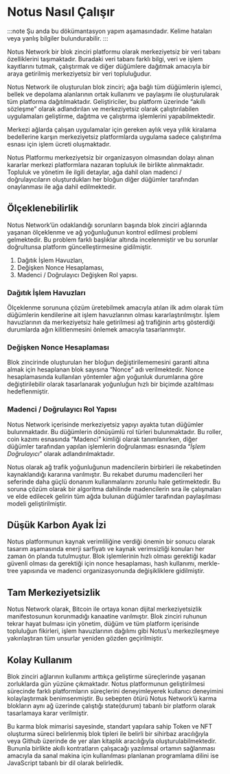 # Notus Nasıl Çalışır

:::note
Şu anda bu dökümantasyon yapım aşamasındadır. Kelime hataları veya yanlış bilgiler bulundurabilir.
:::

Notus Network bir blok zinciri platformu olarak merkeziyetsiz bir veri tabanı özelliklerini taşımaktadır. Buradaki veri tabanı farklı bilgi, veri ve işlem kayıtlarını tutmak, çalıştırmak ve diğer düğümlere dağıtmak amacıyla bir araya getirilmiş merkeziyetsiz bir veri topluluğudur.

Notus Network ile oluşturulan blok zinciri; ağa bağlı tüm düğümlerin işlemci, bellek ve depolama alanlarının ortak kullanımı ve paylaşımı ile oluşturularak tüm platforma dağıtılmaktadır. Geliştiriciler, bu platform üzerinde “akıllı sözleşme” olarak adlandırılan ve merkeziyetsiz olarak çalıştırılabilen uygulamaları geliştirme, dağıtma ve çalıştırma işlemlerini yapabilmektedir.

Merkezi ağlarda çalışan uygulamalar için gereken aylık veya yıllık kiralama bedellerine karşın merkeziyetsiz platformlarda uygulama sadece çalıştırılma esnası için işlem ücreti oluşmaktadır.

Notus Platformu merkeziyetsiz bir organizasyon olmasından dolayı alınan kararlar merkezi platformlara nazaran topluluk ile birlikte alınmaktadır. Topluluk ve yönetim ile ilgili detaylar, ağa dahil olan madenci / doğrulayıcıların oluşturdukları her bloğun diğer düğümler tarafından onaylanması ile ağa dahil edilmektedir.

## Ölçeklenebilirlik

Notus Network’ün odaklandığı sorunların başında blok zinciri ağlarında yaşanan ölçeklenme ve ağ yoğunluğunun kontrol edilmesi problemi gelmektedir. Bu problem farklı başlıklar altında incelenmiştir ve bu sorunlar doğrultunsa platform güncelleştirmesine gidilmiştir.

1. Dağıtık İşlem Havuzları,
2. Değişken Nonce Hesaplaması,
3. Madenci / Doğrulayıcı Değişken Rol yapısı.

### Dağıtık İşlem Havuzları

Ölçeklenme sorununa çözüm üretebilmek amacıyla atılan ilk adım olarak tüm düğümlerin kendilerine ait işlem havuzlarının olması kararlaştırılmıştır. İşlem havuzlarının da merkeziyetsiz hale getirilmesi ağ trafiğinin artış gösterdiği durumlarda ağın kilitlenmesini önlemek amacıyla tasarlanmıştır.

### Değişken Nonce Hesaplaması

Blok zincirinde oluşturulan her bloğun değiştirilememesini garanti altına almak için hesaplanan blok sayısına “Nonce” adı verilmektedir. Nonce hesaplamasında kullanılan yöntemler ağın yoğunluk durumlarına göre değiştirilebilir olarak tasarlanarak yoğunluğun hızlı bir biçimde azaltılması hedeflenmiştir.

### Madenci / Doğrulayıcı Rol Yapısı

Notus Network içerisinde merkeziyetsiz yapıyı ayakta tutan düğümler bulunmaktadır. Bu düğümlerin dönüşümlü rol türleri bulunmaktadır. Bu roller, coin kazımı esnasında “Madenci” kimliği olarak tanımlanırken, diğer düğümler tarafından yapılan işlemlerin doğrulanması esnasında “_İşlem Doğrulayıcı_” olarak adlandırılmaktadır.

Notus olarak ağ trafik yoğunluğunun madencilerin birbirleri ile rekabetinden kaynaklandığı kararına varılmıştır. Bu rekabet durumu madencileri her seferinde daha güçlü donanım kullanmalarını zorunlu hale getirmektedir. Bu soruna çözüm olarak bir algoritma dahilinde madencilerin sıra ile çalışmaları ve elde edilecek gelirin tüm ağda bulunan düğümler tarafından paylaşılması modeli geliştirilmiştir.

## Düşük Karbon Ayak İzi

Notus platformunun kaynak verimliliğine verdiği önemin bir sonucu olarak tasarım aşamasında enerji sarfiyatı ve kaynak verimsizliği konuları her zaman ön planda tutulmuştur. Blok işlemlerinin hızlı olması gerektiği kadar güvenli olması da gerektiği için nonce hesaplaması, hash kullanımı, merkle-tree yapısında ve madenci organizasyonunda değişikliklere gidilmiştir.

## Tam Merkeziyetsizlik

Notus Network olarak, Bitcoin ile ortaya konan dijital merkeziyetsizlik manifestosunun korunmadığı kanaatine varılmıştır. Blok zinciri ruhunun tekrar hayat bulması için yönetim, düğüm ve tüm platform içerisinde topluluğun fikirleri, işlem havuzlarının dağılımı gibi Notus’u merkezileşmeye yakınlaştıran tüm unsurlar yeniden gözden geçirilmiştir.

## Kolay Kullanım

Blok zinciri ağlarının kullanımı arttıkça geliştirme süreçlerinde yaşanan zorluklarda gün yüzüne çıkmaktadır. Notus platformunun geliştirilmesi sürecinde farklı platformların süreçlerini deneyimleyerek kullanıcı deneyimini kolaylaştırmak benimsenmiştir. Bu sebepten ötürü Notus Network’ü karma blokların aynı ağ üzerinde çalıştığı state(durum) tabanlı bir platform olarak tasarlamaya karar verilmiştir.

Bu karma blok mimarisi sayesinde, standart yapılara sahip Token ve NFT oluşturma süreci belirlenmiş blok tipleri ile belirli bir sihirbaz aracılığıyla veya Github üzerinde de yer alan kitaplık aracılığıyla oluşturulabilmektedir. Bununla birlikte akıllı kontratların çalışacağı yazılımsal ortamın sağlanması amacıyla da sanal makina için kullanılması planlanan programlama dilini ise JavaScript tabanlı bir dil olarak belirledik.
